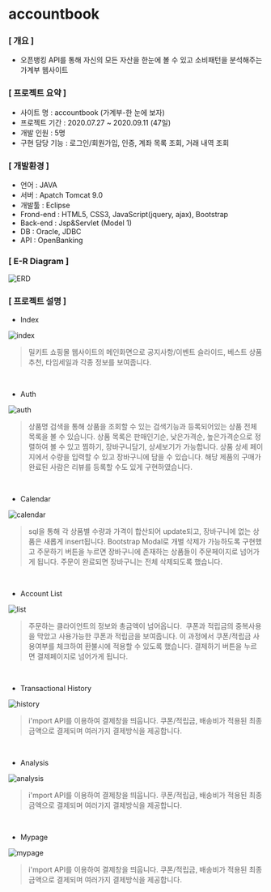 # accountbook
### [ 개요 ]
+ 오픈뱅킹 API를 통해 자신의 모든 자산을 한눈에 볼 수 있고 소비패턴을 분석해주는 가계부 웹사이트

### [ 프로젝트 요약 ]
+ 사이트 명 : accountbook (가계부-한 눈에 보자)
+ 프로젝트 기간 : 2020.07.27 ~ 2020.09.11 (47일)
+ 개발 인원 : 5명
+ 구현 담당 기능 : 로그인/회원가입, 인증, 계좌 목록 조회, 거래 내역 조회

### [ 개발환경 ]
+ 언어 : JAVA 
+ 서버 : Apatch Tomcat 9.0
+ 개발툴 : Eclipse
+ Frond-end : HTML5, CSS3, JavaScript(jquery, ajax), Bootstrap
+ Back-end : Jsp&Servlet (Model 1)
+ DB : Oracle, JDBC
+ API : OpenBanking

### [ E-R Diagram ]

![ERD](https://user-images.githubusercontent.com/69949473/99375671-57d4b600-2907-11eb-9b00-bcb98b90c75b.png)

### [ 프로젝트 설명 ]

+ Index

![index](https://user-images.githubusercontent.com/69949473/99375755-6b801c80-2907-11eb-9061-6c1ab26ca15b.png)

> 밀키트 쇼핑몰 웹사이트의 메인화면으로 공지사항/이벤트 슬라이드, 베스트 상품 추천, 타임세일과 각종 정보를 보여줍니다.
<br>

+ Auth

![auth](https://user-images.githubusercontent.com/69949473/99375801-76d34800-2907-11eb-8910-4faf92faba7d.png)

> 상품명 검색을 통해 상품을 조회할 수 있는 검색기능과 등록되어있는 상품 전체 목록을 볼 수 있습니다. 상품 목록은 판매인기순, 낮은가격순, 높은가격순으로 정렬하여 볼 수 있고 찜하기, 장바구니담기, 상세보기가 가능합니다. 상품 상세 페이지에서 수량을 입력할 수 있고 장바구니에 담을 수 있습니다. 해당 제품의 구매가 완료된 사람은 리뷰를 등록할 수도 있게 구현하였습니다. 
<br>

+ Calendar

![calendar](https://user-images.githubusercontent.com/69949473/99375867-894d8180-2907-11eb-993a-0a707efe5f7d.png)

> sql을 통해 각 상품별 수량과 가격이 합산되어 update되고, 장바구니에 없는 상품은 새롭게 insert됩니다. Bootstrap Modal로 개별 삭제가 가능하도록 구현했고 주문하기 버튼을 누르면 장바구니에 존재하는 상품들이 주문페이지로 넘어가게 됩니다. 
주문이 완료되면 장바구니는 전체 삭제되도록 했습니다. 
<br>

+ Account List

![list](https://user-images.githubusercontent.com/69949473/99376046-c3b71e80-2907-11eb-94cf-d6f6db24c35b.png)

> 주문하는 클라이언트의 정보와 총금액이 넘어옵니다. 
쿠폰과 적립금의 중복사용을 막았고 사용가능한 쿠폰과 적립금을 보여줍니다.
이 과정에서 쿠폰/적립금 사용여부를 체크하여 환불시에 적용할 수 있도록 했습니다.
결제하기 버튼을 누르면 결제페이지로 넘어가게 됩니다.
<br>

+ Transactional History

![history](https://user-images.githubusercontent.com/69949473/99376179-ed704580-2907-11eb-8cf5-f011ac590f48.png)

> i'mport API를 이용하여 결제창을 띄웁니다. 쿠폰/적립금, 배송비가 적용된 최종 금액으로 결제되며 여러가지 결제방식을 제공합니다. 
<br>


+ Analysis

![analysis](https://user-images.githubusercontent.com/69949473/99376258-0c6ed780-2908-11eb-9071-c84d2572cdbf.png)

> i'mport API를 이용하여 결제창을 띄웁니다. 쿠폰/적립금, 배송비가 적용된 최종 금액으로 결제되며 여러가지 결제방식을 제공합니다. 
<br>


+ Mypage

![mypage](https://user-images.githubusercontent.com/69949473/99376370-30321d80-2908-11eb-8d93-f2b2c353a7d0.png)

> i'mport API를 이용하여 결제창을 띄웁니다. 쿠폰/적립금, 배송비가 적용된 최종 금액으로 결제되며 여러가지 결제방식을 제공합니다. 
<br>
